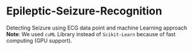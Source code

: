 # Epileptic-Seizure-Recognition
Detecting Seizure using ECG data point and machine Learning approach  
**Note**: We used `cuML` Library instead of `Scikit-Learn` because of fast computing (GPU support).
